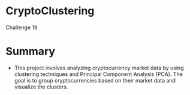 # CryptoClustering
Challenge 19
# Summary
- This project involves analyzing cryptocurrency market data by using clustering techniques and Principal Component Analysis (PCA). The goal is to group cryptocurrencies based on their market data and visualize the clusters.
